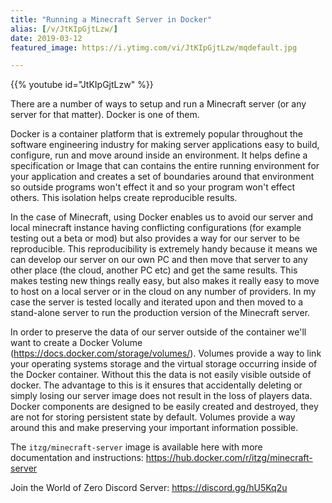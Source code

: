 ```yaml
---
title: "Running a Minecraft Server in Docker"
alias: [/v/JtKIpGjtLzw/]
date: 2019-03-12
featured_image: https://i.ytimg.com/vi/JtKIpGjtLzw/mqdefault.jpg

---
```


{{% youtube id="JtKIpGjtLzw" %}}

There are a number of ways to setup and run a Minecraft server (or any server for that matter). Docker is one of them. 

Docker is a container platform that is extremely popular throughout the software engineering industry for making server applications easy to build, configure, run and move around inside an environment. It helps define a specification or Image that can contains the entire running environment for your application and creates a set of boundaries around that environment so outside programs won't effect it and so your program won't effect others. This isolation helps create reproducible results.

In the case of Minecraft, using Docker enables us to avoid our server and local minecraft instance having conflicting configurations (for example testing out a beta or mod) but also provides a way for our server to be reproducible. This reproducibility is extremely handy because it means we can develop our server on our own PC and then move that server to any other place (the cloud, another PC etc) and get the same results. This makes testing new things really easy, but also makes it really easy to move to host on a local server or in the cloud on any number of providers. In my case the server is tested locally and iterated upon and then moved to a stand-alone server to run the production version of the Minecraft server.

In order to preserve the data of our server outside of the container we'll want to create a Docker Volume (https://docs.docker.com/storage/volumes/). Volumes provide a way to link your operating systems storage and the virtual storage occurring inside of the Docker container. Without this the data is not easily visible outside of docker. The advantage to this is it ensures that accidentally deleting or simply losing our server image does not result in the loss of players data. Docker components are designed to be easily created and destroyed, they are not for storing persistent state by default. Volumes provide a way around this and make preserving your important information possible.

The `itzg/minecraft-server` image is available here with more documentation and instructions: https://hub.docker.com/r/itzg/minecraft-server

Join the World of Zero Discord Server: https://discord.gg/hU5Kq2u